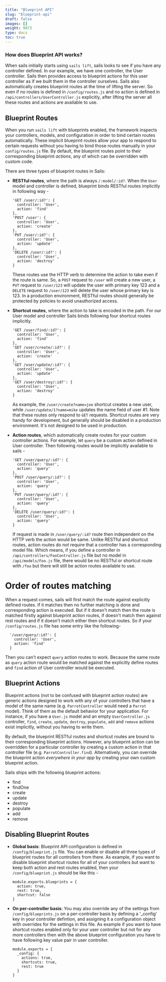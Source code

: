```yaml
---
title: "Blueprint API"
slug: "blueprint-api"
draft: false
images: []
weight: 9873
type: docs
toc: true
---
```


### How does Blueprint API works?
When sails initially starts using `sails lift`, sails looks to see if you have 
any controller defined. In our example, we have one controller, the User 
controller. Sails then provides access to blueprint actions for this user 
controller as if we built them in the controller ourselves. Sails also 
automatically creates blueprint routes at the time of lifting the server. So even
if no routes is defined in `/config/routes.js` and no action is defined in
`/api/controllers/UserController.js` explicitly, after lifting the server all 
these routes and actions are available to use.

## Blueprint Routes
When you run `sails lift` with blueprints enabled, the framework inspects your 
controllers, models, and configuration in order to bind certain routes automatically. These implicit blueprint routes allow your app to respond 
to certain requests without you having to bind those routes manually in your 
`config/routes.js` file. By default, the blueprint routes point to their 
corresponding blueprint *actions*, any of which 
can be overridden with custom code.

There are three types of blueprint routes in Sails:

+ **RESTful routes**, where the path is always `/:model/:id?`. When the `User` 
  model and controller is defined, blueprint binds RESTful routes implicitly in 
  following way -
  ```
  'GET /user/:id?': {
    controller: 'User',
    action: 'find'
  },
  'POST /user': {
    controller: 'User',
    action: 'create'
  },
  'PUT /user/:id?': {
    controller: 'User',
    action: 'update'
  },
  'DELETE /user/:id?': {
    controller: 'User',
    action: 'destroy'
  }
  ```
  These routes use the HTTP verb to determine the action to take even if the 
  route is same. So, a `POST` request to `/user` will create a new user, a
  `PUT` request to `/user/123` will update the user with primary key 123 and 
  a `DELETE` request to `/user/123` will delete the user whose primary key is 123. 
  In a production environment, RESTful routes should generally be protected by 
  policies to avoid unauthorized access.


+ **Shortcut routes**, where the action to take is encoded in the path. For our 
  User model and controller Sails binds following four shortcut routes implicitly.
  ```
  'GET /user/find/:id?': {
    controller: 'User',
    action: 'find'
  },
  'GET /user/create/:id?': {
    controller: 'User',
    action: 'create'
  },
  'GET /user/update/:id?': {
    controller: 'User',
    action: 'update'
  },
  'GET /user/destroy/:id?': {
    controller: 'User',
    action: 'destroy'
  }
  ```
  As example, the `/user/create?name=joe` shortcut creates a new user, while 
  `/user/update/1?name=mike` updates the name field of user #1. Note that these 
  routes only respond to `GET` requests. Shortcut routes are very handy for 
  development, but generally should be disabled in a production environment. It's
  not designed to be used in production.

+ **Action routes**, which automatically create routes for your custom controller 
actions. For example, let `query` be a custom action defined in User controller.
Then following routes would be implicitly available to sails -
  ```
  'GET /user/query/:id?': {
    controller: 'User',
    action: 'query'
  },
  'POST /user/query/:id?': {
    controller: 'User',
    action: 'query'
  },
  'PUT /user/query/:id?': {
    controller: 'User',
    action: 'query'
  },
  'DELETE /user/query/:id?': {
    controller: 'User',
    action: 'query'
  }
  ```
  If request is made in `/user/query/:id?` route then independent on the HTTP 
  verb the action would be same. Unlike RESTful and shortcut routes, action 
  routes do *not* require that a controller has a corresponding model file. Which
  means, if you define a controller in `/api/controllers/FooController.js` file 
  but no model in `/api/models/Foo.js` file, there would be no RESTful or 
  shortcut route with `/foo` but there will still be action routes available to 
  use.

# Order of routes matching
When a request comes, 
sails will first match the route against explicitly defined routes. If it matches
then no further matching is done and corresponding action is executed. But if it
doesn't match then the route is matched firstly against blueprint action routes,
if doesn't match then against rest routes and if it doesn't match either then
shortcut routes. So if your `/config/routes.js` file has some entry like the 
following-
```
  '/user/query/:id?': {
    controller: 'User',
    action: 'find'
  }
```
Then you can't expect `query` action routes to work. Because the same route as
`query` action route would be matched against the explicitly define routes and 
`find` action of User controller would be executed.

## Blueprint Actions
Blueprint actions (not to be confused with blueprint action *routes*) are 
generic actions designed to work with any of your controllers that have a model 
of the same name (e.g. `ParrotController` would need a `Parrot` model).  Think of 
them as the default behavior for your application. For instance, if you have a 
`User.js` model and an empty `UserController.js` controller, `find`, `create`, 
`update`, `destroy`, `populate`, `add` and `remove` actions exist implicitly, 
without you having to write them.

By default, the blueprint RESTful routes and shortcut routes are bound to their 
corresponding blueprint actions.  However, any blueprint action can be overridden 
for a particular controller by creating a custom action in that controller file 
(e.g. `ParrotController.find`).  Alternatively, you can override the blueprint 
action _everywhere in your app_ by creating your own custom blueprint action.

Sails ships with the following blueprint actions:

+ find
+ findOne
+ create
+ update
+ destroy
+ populate
+ add
+ remove

## Disabling Blueprint Routes
+ **Global basis**:
  Blueprint API configuration is defined in `/config/blueprint.js` file. You can
  enable or disable all three types of blueprint routes for all controllers from
  there. As example, if you want to disable blueprint shortcut routes for all of
  your controllers but want to keep both action and rest routes enabled, then 
  your `/config/blueprint.js` should be like this -
  ```
  module.exports.blueprints = {
    action: true,
    rest: true,
    shortcut: false
  }
  ```

+ **On per-controller basis**:
  You may also override any of the settings from `/config/blueprints.js` on a 
  per-controller basis by defining a '_config' key in your controller defintion, 
  and assigning it a configuration object with overrides for the settings in this 
  file. As example if you want to have shortcut routes enabled only for your user 
  controller but not for any more controllers then with the above blueprint 
  configuration you have to have following key value pair in user controller.
  ```
  module.exports = {
    _config: {
      actions: true,
      shortcuts: true,
      rest: true
    }
  }

  ```

